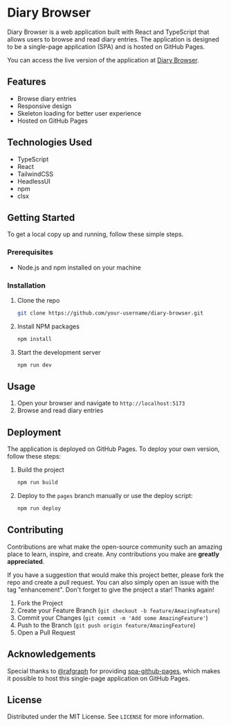# Diary Browser

Diary Browser is a web application built with React and TypeScript that allows users to browse and read diary entries. The application is designed to be a single-page application (SPA) and is hosted on GitHub Pages.

You can access the live version of the application at [Diary Browser](https://gopine.github.io/diary-browser).

## Features

- Browse diary entries
- Responsive design
- Skeleton loading for better user experience
- Hosted on GitHub Pages

## Technologies Used

- TypeScript
- React
- TailwindCSS
- HeadlessUI
- npm
- clsx

## Getting Started

To get a local copy up and running, follow these simple steps.

### Prerequisites

- Node.js and npm installed on your machine

### Installation

1. Clone the repo
   ```sh
   git clone https://github.com/your-username/diary-browser.git
   ```
2. Install NPM packages
   ```sh
   npm install
   ```
3. Start the development server
   ```sh
   npm run dev
   ```

## Usage

1. Open your browser and navigate to `http://localhost:5173`
2. Browse and read diary entries

## Deployment

The application is deployed on GitHub Pages. To deploy your own version, follow these steps:

1. Build the project
   ```sh
   npm run build
   ```
2. Deploy to the `pages` branch manually or use the deploy script:
   ```sh
   npm run deploy
   ```

## Contributing

Contributions are what make the open-source community such an amazing place to learn, inspire, and create. Any contributions you make are **greatly appreciated**.

If you have a suggestion that would make this project better, please fork the repo and create a pull request. You can also simply open an issue with the tag "enhancement".
Don't forget to give the project a star! Thanks again!

1. Fork the Project
2. Create your Feature Branch (`git checkout -b feature/AmazingFeature`)
3. Commit your Changes (`git commit -m 'Add some AmazingFeature'`)
4. Push to the Branch (`git push origin feature/AmazingFeature`)
5. Open a Pull Request

## Acknowledgements

Special thanks to [@rafgraph](https://github.com/rafgraph) for providing [spa-github-pages](https://github.com/rafgraph/spa-github-pages), which makes it possible to host this single-page application on GitHub Pages.


## License

Distributed under the MIT License. See `LICENSE` for more information.
